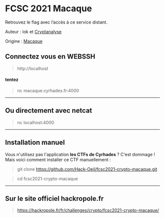 # FCSC 2021 Macaque

Retrouvez le flag avec l’accès à ce service distant.


Auteur : lok et [Cryptanalyse](https://twitter.com/Cryptanalyse)

Origine : [Macaque](https://hackropole.fr/fr/challenges/crypto/fcsc2021-crypto-macaque/)


## Connectez vous en WEBSSH
> http://localhost

#### tentez 
> nc macaque.cyrhades.fr:4000


-----------

## Ou directement avec netcat
> nc localhost:4000

-----------

## Installation manuel
Vous n'utilisez pas l'application **les CTFs de Cyrhades** ? C'est dommage !
Mais voici comment installer ce CTF manuellement :

> git clone https://github.com/Hack-Oeil/fcsc2021-crypto-macaque.git

> cd fcsc2021-crypto-macaque


-----------

## Sur le site officiel hackropole.fr
> https://hackropole.fr/fr/challenges/crypto/fcsc2021-crypto-macaque/